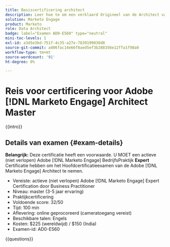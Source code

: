 ```yaml
---
title: Basiscertificering architect
description: Leer hoe te om een verklaard Origineel van de Architect van de Adobe in Adobe  [!DNL Marketo Engage] te worden.
solution: Marketo Engage
product: Marketo
role: Data Architect
badge: label="Examen AD0-E560" type="neutral"
mini-toc-levels: 1
exl-id: a3d5e3bd-751f-4c35-a27e-7839199030d8
source-git-commit: a406fac14e66f8aed5ef3b288356e12ffa1f98a0
workflow-type: tm+mt
source-wordcount: '91'
ht-degree: 0%

---
```


# Reis voor certificering voor Adobe [!DNL Marketo Engage] Architect Master

{{intro}}

## Details van examen {#exam-details}

**Belangrijk:** Deze certificatie heeft een voorwaarde. U MOET een actieve (niet verlopen) Adobe [!DNL Marketo Engage] BedrijfsPraktijk **Expert** Certificatie hebben om het Hoofdcertificatieexamen van de Adobe [!DNL Marketo Engage] Architect te nemen.

* Vereiste: actieve (niet verlopen) Adobe [!DNL Marketo Engage] Expert Certification door Business Practitioner
* Niveau: master (3-5 jaar ervaring)
* Praktijkcertificering
* Voldoende score: 32/50
* Tijd: 100 min
* Aflevering: online geprocoreerd (cameratoegang vereist)
* Beschikbare talen: Engels
* Kosten: $225 (wereldwijd) / $150 (India)
* Examen-id: AD0-E560

{{questions}}
